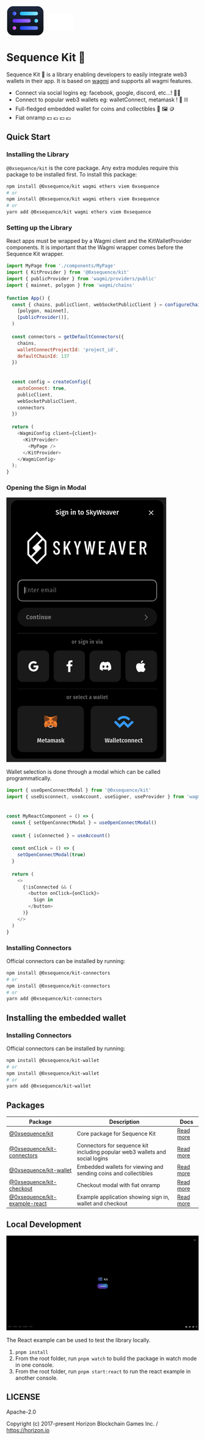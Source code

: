 <style>
  .logo-container {
    display: flex;
    justify-content: flex-start;
    align-items: center;
    gap: 10px;
  }

</style>
<div class="logo-container">
  <img src="public/docs/kit-logo.svg">
  <img src="public/docs/kit-logo-text.svg">
</div>

Sequence Kit 🧰
============

Sequence Kit 🧰 is a library enabling developers to easily integrate web3 wallets in their app. It is based on [wagmi](https://wagmi.sh/) and supports all wagmi features.

- Connect via social logins eg: facebook, google, discord, etc...! 🔐🪪
- Connect to popular web3 wallets eg: walletConnect, metamask ! 🦊 ⛓️
- Full-fledged embedded wallet for coins and collectibles  👛 🖼️ 🪙 
- Fiat onramp 💵 💶 💴 💷

## Quick Start
### Installing the Library
`@0xsequence/kit` is the core package. Any extra modules require this package to be installed first.
To install this package:

```bash
npm install @0xsequence/kit wagmi ethers viem 0xsequence
# or
npm install @0xsequence/kit wagmi ethers viem 0xsequence
# or
yarn add @0xsequence/kit wagmi ethers viem 0xsequence
```


### Setting up the Library
React apps must be wrapped by a Wagmi client and the KitWalletProvider components. It is important that the Wagmi wrapper comes before the Sequence Kit wrapper.


```js
import MyPage from './components/MyPage'
import { KitProvider } from '@0xsequence/kit'
import { publicProvider } from 'wagmi/providers/public'
import { mainnet, polygon } from 'wagmi/chains'

function App() {
  const { chains, publicClient, webSocketPublicClient } = configureChains(
    [polygon, mainnet],
    [publicProvider()],
  )

  const connectors = getDefaultConnectors({
    chains,
    walletConnectProjectId: 'project_id',
    defaultChainId: 137
  })

  
  const config = createConfig({
    autoConnect: true,
    publicClient,
    webSocketPublicClient,
    connectors
  })

  return (
    <WagmiConfig client={client}>
      <KitProvider>
        <MyPage />
      </KitProvider>
    </WagmiConfig>
  );
}
```
### Opening the Sign in Modal

<img src="public/docs/sign-in-modal.png">

Wallet selection is done through a modal which can be called programmatically.

```js
import { useOpenConnectModal } from '@0xsequence/kit'
import { useDisconnect, useAccount, useSigner, useProvider } from 'wagmi'


const MyReactComponent = () => {
  const { setOpenConnectModal } = useOpenConnectModal()

  const { isConnected } = useAccount()

  const onClick = () => {
    setOpenConnectModal(true)
  }

  return (
    <>
      {!isConnected && (
        <button onClick={onClick}>
          Sign in
        </button>
      )}
    </>
  )
}
```

### Installing Connectors
Official connectors can be installed by running:

```bash
npm install @0xsequence/kit-connectors
# or
npm install @0xsequence/kit-connectors
# or
yarn add @0xsequence/kit-connectors
```

## Installing the embedded wallet
### Installing Connectors
Official connectors can be installed by running:

```bash
npm install @0xsequence/kit-wallet
# or
npm install @0xsequence/kit-wallet
# or
yarn add @0xsequence/kit-wallet
```

## Packages

| Package  | Description | Docs |
| ------------- | ------------- | ------------- |
| [@0xsequence/kit](./packages/kit)  | Core package for Sequence Kit  | [Read more](./packages/kit/README.md)  |
| [@0xsequence/kit-connectors](./packages/connectors)  | Connectors for sequence kit including popular web3 wallets and social logins  | [Read more](./packages/connectors/README.md)  |
| [@0xsequence/kit-wallet](./packages/wallet)  | Embedded wallets for viewing and sending coins and collectibles   | [Read more](./packages/wallet/README.md)  |
| [@0xsequence/kit-checkout](./packages/checkout)  | Checkout modal with fiat onramp | [Read more](./packages/checkout/README.md)  |
| [@0xsequence/kit-example-react](./examples/react)  | Example application showing sign in, wallet and checkout  | [Read more](./examples/react/README.md)  |


## Local Development
<img src="public/docs/kit-demo.png">

The React example can be used to test the library locally.

1. `pnpm install`
2. From the root folder, run `pnpm watch` to build the package in watch mode in one console. 
3. From the root folder, run `pnpm start:react` to run the react example in another console.


## LICENSE

Apache-2.0

Copyright (c) 2017-present Horizon Blockchain Games Inc. / https://horizon.io
